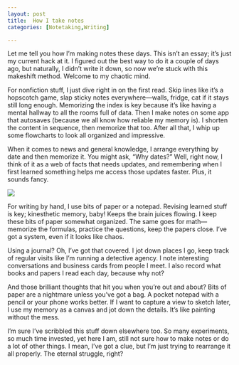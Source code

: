```yaml
---
layout: post
title:  How I take notes
categories: [Notetaking,Writing]

---
```


Let me tell you how I’m making notes these days. This isn’t an essay; it’s just my current hack at it. I figured out the best way to do it a couple of days ago, but naturally, I didn’t write it down, so now we’re stuck with this makeshift method. Welcome to my chaotic mind.

For nonfiction stuff, I just dive right in on the first read. Skip lines like it’s a hopscotch game, slap sticky notes everywhere—walls, fridge, cat if it stays still long enough. Memorizing the index is key because it’s like having a mental hallway to all the rooms full of data. Then I make notes on some app that autosaves (because we all know how reliable my memory is). I shorten the content in sequence, then memorize that too. After all that, I whip up some flowcharts to look all organized and impressive.

When it comes to news and general knowledge, I arrange everything by date and then memorize it. You might ask, “Why dates?” Well, right now, I think of it as a web of facts that needs updates, and remembering when I first learned something helps me access those updates faster. Plus, it sounds fancy.


![](https://mysteriousadventuresblog.wordpress.com/wp-content/uploads/2023/05/pexels-photo-606541.jpeg?)

For writing by hand, I use bits of paper or a notepad. Revising learned stuff is key; kinesthetic memory, baby! Keeps the brain juices flowing. I keep these bits of paper somewhat organized. The same goes for math—memorize the formulas, practice the questions, keep the papers close. I’ve got a system, even if it looks like chaos.

Using a journal? Oh, I’ve got that covered. I jot down places I go, keep track of regular visits like I’m running a detective agency. I note interesting conversations and business cards from people I meet. I also record what books and papers I read each day, because why not?

And those brilliant thoughts that hit you when you’re out and about? Bits of paper are a nightmare unless you’ve got a bag. A pocket notepad with a pencil or your phone works better. If I want to capture a view to sketch later, I use my memory as a canvas and jot down the details. It’s like painting without the mess.

I’m sure I’ve scribbled this stuff down elsewhere too. So many experiments, so much time invested, yet here I am, still not sure how to make notes or do a lot of other things. I mean, I’ve got a clue, but I’m just trying to rearrange it all properly. The eternal struggle, right?






